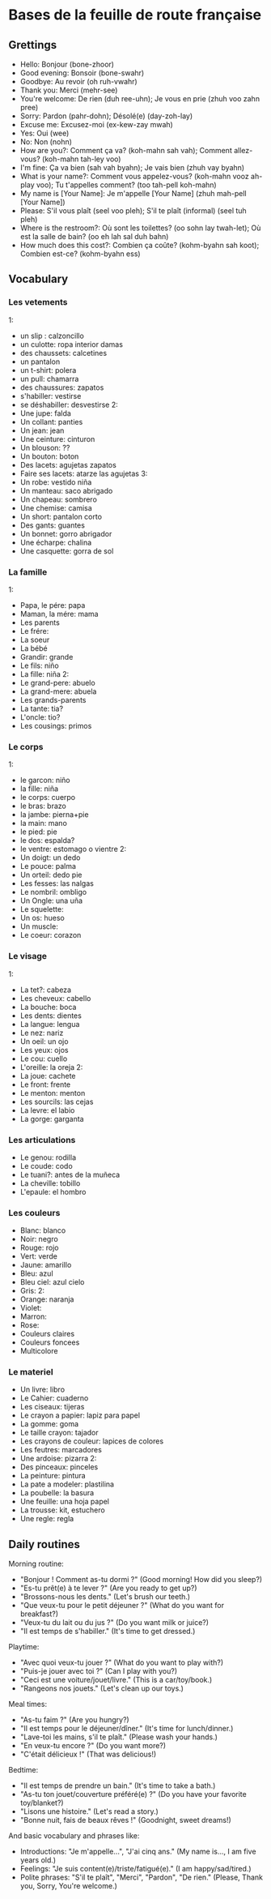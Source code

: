 # Bases de la feuille de route française

## Grettings
* Hello: Bonjour (bone-zhoor)
* Good evening: Bonsoir (bone-swahr)
* Goodbye: Au revoir (oh ruh-vwahr)
* Thank you: Merci (mehr-see)
* You're welcome: De rien (duh ree-uhn); Je vous en prie (zhuh voo zahn pree)
* Sorry: Pardon (pahr-dohn); Désolé(e) (day-zoh-lay)
* Excuse me: Excusez-moi (ex-kew-zay mwah)
* Yes: Oui (wee)
* No: Non (nohn)
* How are you?: Comment ça va? (koh-mahn sah vah); Comment allez-vous? (koh-mahn tah-ley voo)
* I'm fine: Ça va bien (sah vah byahn); Je vais bien (zhuh vay byahn)
* What is your name?: Comment vous appelez-vous? (koh-mahn vooz ah-play voo); Tu t'appelles comment? (too tah-pell koh-mahn)
* My name is [Your Name]: Je m'appelle [Your Name] (zhuh mah-pell [Your Name])
* Please: S'il vous plaît (seel voo pleh); S'il te plaît (informal) (seel tuh pleh)
* Where is the restroom?: Où sont les toilettes? (oo sohn lay twah-let); Où est la salle de bain? (oo eh lah sal duh bahn)
* How much does this cost?: Combien ça coûte? (kohm-byahn sah koot); Combien est-ce? (kohm-byahn ess)

## Vocabulary
### Les vetements
1:
- un slip : calzoncillo
- un culotte: ropa interior damas
- des chaussets: calcetines
- un pantalon
- un t-shirt: polera
- un pull: chamarra
- des chaussures: zapatos
- s'habiller: vestirse
- se déshabiller: desvestirse
2:
- Une jupe: falda
- Un collant: panties
- Un jean: jean
- Une ceinture: cinturon
- Un blouson: ??
- Un bouton: boton
- Des lacets: agujetas zapatos
- Faire ses lacets: atarze las agujetas
3:
- Un robe: vestido niña
- Un manteau: saco abrigado
- Un chapeau: sombrero
- Une chemise: camisa
- Un short: pantalon corto
- Des gants: guantes
- Un bonnet: gorro abrigador
- Une écharpe: chalina
- Une casquette: gorra de sol

### La famille
1:
- Papa, le pére: papa
- Maman, la mére: mama
- Les parents
- Le frére:
- La soeur
- La bébé
- Grandir: grande
- Le fils: niño
- La fille: niña
2:
- Le grand-pere: abuelo
- La grand-mere: abuela
- Les grands-parents
- La tante: tia?
- L'oncle: tio?
- Les cousings: primos

### Le corps
1:
- le garcon: niño
- la fille: niña
- le corps: cuerpo
- le bras: brazo
- la jambe: pierna+pie
- la main: mano
- le pied: pie
- le dos: espalda?
- le ventre: estomago o vientre
2:
- Un doigt: un dedo
- Le pouce: palma
- Un orteil: dedo pie
- Les fesses: las nalgas
- Le nombril: ombligo
- Un Ongle: una uña
- Le squelette: 
- Un os: hueso
- Un muscle: 
- Le coeur: corazon

### Le visage
1:
- La tet?: cabeza
- Les cheveux: cabello
- La bouche: boca
- Les dents: dientes
- La langue: lengua
- Le nez: nariz
- Un oeil: un ojo
- Les yeux: ojos
- Le cou: cuello
- L'oreille: la oreja
2:
- La joue: cachete
- Le front: frente
- Le menton: menton
- Les sourcils: las cejas
- La levre: el labio
- La gorge: garganta

### Les articulations
- Le genou: rodilla
- Le coude: codo
- Le tuani?: antes de la muñeca 
- La cheville: tobillo
- L'epaule: el hombro

### Les couleurs
- Blanc: blanco
- Noir: negro
- Rouge: rojo
- Vert: verde
- Jaune: amarillo
- Bleu: azul
- Bleu ciel: azul cielo
- Gris:
2:
- Orange: naranja
- Violet: 
- Marron:
- Rose:
- Couleurs claires
- Couleurs foncees
- Multicolore

### Le materiel
- Un livre: libro
- Le Cahier: cuaderno
- Les ciseaux: tijeras
- Le crayon a papier: lapiz para papel
- La gomme: goma
- Le taille crayon: tajador
- Les crayons de couleur: lapices de colores
- Les feutres: marcadores
- Une ardoise: pizarra
2:
- Des pinceaux: pinceles
- La peinture: pintura
- La pate a modeler: plastilina
- La poubelle: la basura
- Une feuille: una hoja papel
- La trousse: kit, estuchero
- Une regle: regla

## Daily routines
Morning routine:
- "Bonjour ! Comment as-tu dormi ?" (Good morning! How did you sleep?)
- "Es-tu prêt(e) à te lever ?" (Are you ready to get up?)
- "Brossons-nous les dents." (Let's brush our teeth.)
- "Que veux-tu pour le petit déjeuner ?" (What do you want for breakfast?)
- "Veux-tu du lait ou du jus ?" (Do you want milk or juice?)
- "Il est temps de s'habiller." (It's time to get dressed.)

Playtime:
- "Avec quoi veux-tu jouer ?" (What do you want to play with?)
- "Puis-je jouer avec toi ?" (Can I play with you?)
- "Ceci est une voiture/jouet/livre." (This is a car/toy/book.)
- "Rangeons nos jouets." (Let's clean up our toys.)

Meal times:
- "As-tu faim ?" (Are you hungry?)
- "Il est temps pour le déjeuner/dîner." (It's time for lunch/dinner.)
- "Lave-toi les mains, s'il te plaît." (Please wash your hands.)
- "En veux-tu encore ?" (Do you want more?)
- "C'était délicieux !" (That was delicious!)

Bedtime:
- "Il est temps de prendre un bain." (It's time to take a bath.)
- "As-tu ton jouet/couverture préféré(e) ?" (Do you have your favorite toy/blanket?)
- "Lisons une histoire." (Let's read a story.)
- "Bonne nuit, fais de beaux rêves !" (Goodnight, sweet dreams!)

And basic vocabulary and phrases like:
- Introductions: "Je m'appelle...", "J'ai cinq ans." (My name is..., I am five years old.)
- Feelings: "Je suis content(e)/triste/fatigué(e)." (I am happy/sad/tired.)
- Polite phrases: "S'il te plaît", "Merci", "Pardon", "De rien." (Please, Thank you, Sorry, You're welcome.)
